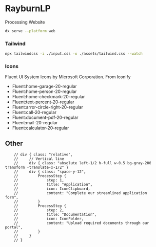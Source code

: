 <!-- @format -->

# RayburnLP

Processing Website

```bash
dx serve --platform web
```

### Tailwind

```bash
npx tailwindcss -i ./input.css -o ./assets/tailwind.css --watch
```

### Icons

Fluent UI System Icons by Microsoft Corporation. From Iconify

- Fluent:home-garage-20-regular
- Fluent:home-person-20-regular
- Fluent:home-checkmark-20-regular
- Fluent:text-percent-20-regular
- Fluent:arror-circle-right-20-regular
- Fluent:call-20-regular
- Fluent:document-pdf-20-regular
- Fluent:mail-20-regular
- Fluent:calculator-20-regular

## Other

        // div { class: "relative",
        //     // Vertical line
        //     div { class: "absolute left-1/2 h-full w-0.5 bg-gray-200 transform -translate-x-1/2" }
        //     div { class: "space-y-12",
        //         ProcessStep {
        //             step: 1,
        //             title: "Application",
        //             icon: IconClipboard,
        //             content: "Complete our streamlined application form",
        //         }
        //         ProcessStep {
        //             step: 2,
        //             title: "Documentation",
        //             icon: IconFolder,
        //             content: "Upload required documents through our portal",
        //         }
        //     }
        // }
